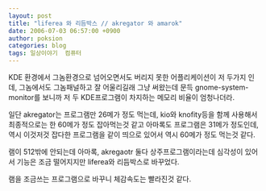 ```yaml
---
layout: post
title: "liferea 와 리듬박스 // akregator 와 amarok"
date: 2006-07-03 06:57:00 +0900
author: poksion
categories: blog
tags: 일상이야기  컴퓨터
---
```


KDE 환경에서 그놈환경으로 넘어오면서도 버리지 못한 어플리케이션이 저 두가지 인데, 그놈에서도 그놈패널하고 잘 어울리길래 그냥 써왔는데 문득 gnome-system-monitor를 보니까 저 두 KDE프로그램이 차지하는 메모리 비율이 엄청나더라.

일단 akregator는 프로그램만 26메가 정도 먹는데, kio와 knofity등을 함께 사용해서 최종적으로는 한 60메가 정도 잡아먹는것 같고 아마록도 프로그램은 31메가 정도인데, 역시 이것저것 잡다한 프로그램을 같이 띄으로 있어서 역시 60메가 정도 먹는것 같다.

램이 512밖에 안되는데 아마록, akregaotr 둘다 상주프로그램이라는데 심각성이 있어서 기능은 조금 떨어지지만 liferea와 리듬박스로 바꾸었다.

램을 조금쓰는 프로그램으로 바꾸니 체감속도는 빨라진것 같다.

